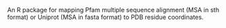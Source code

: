 An R package for mapping Pfam multiple sequence alignment (MSA in sth format) 
or Uniprot (MSA in fasta format) to PDB residue coordinates.
